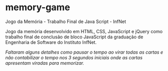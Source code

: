 # memory-game
Jogo da Memória - Trabalho Final de Java Script - InfNet

Jogo da memória desenvolvido em HTML, CSS, JavaScript e jQuery como trabalho final de conclusão de bloco JavaScript da graduação de Engenharia de Software do Instituto InfNet.

<i>Faltaram alguns detalhes como pausar o tempo ao virar todas as cartas e não contabilizar o tempo nos 3 segundos iniciais onde as cartas apresentam viradas para memorizar.<i>
